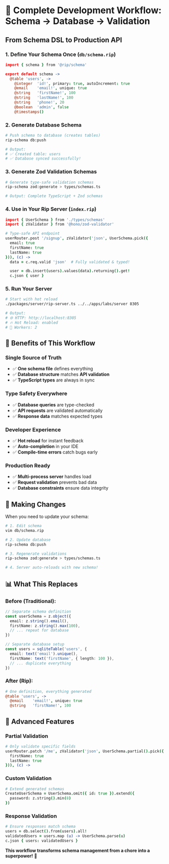# 🔄 Complete Development Workflow: Schema → Database → Validation

## **From Schema DSL to Production API**

### **1. Define Your Schema Once** (`db/schema.rip`)

```coffeescript
import { schema } from '@rip/schema'

export default schema ->
  @table 'users', ->
    @integer  'id!', primary: true, autoIncrement: true
    @email    'email!', unique: true
    @string   'firstName!', 100
    @string   'lastName!', 100
    @string   'phone!', 20
    @boolean  'admin', false
    @timestamps()
```

### **2. Generate Database Schema**

```bash
# Push schema to database (creates tables)
rip-schema db:push

# Output:
# ✅ Created table: users
# ✅ Database synced successfully!
```

### **3. Generate Zod Validation Schemas**

```bash
# Generate type-safe validation schemas
rip-schema zod:generate > types/schemas.ts

# Output: Complete TypeScript + Zod schemas
```

### **4. Use in Your Rip Server** (`index.rip`)

```coffeescript
import { UserSchema } from './types/schemas'
import { zValidator } from '@hono/zod-validator'

# Type-safe API endpoint
userRouter.post '/signup', zValidator('json', UserSchema.pick({
  email: true
  firstName: true
  lastName: true
})), (c) ->
  data = c.req.valid 'json'  # Fully validated & typed!

  user = db.insert(users).values(data).returning().get!
  c.json { user }
```

### **5. Run Your Server**

```bash
# Start with hot reload
./packages/server/rip-server.ts ../../apps/labs/server 8305

# Output:
# 🌐 HTTP: http://localhost:8305
# 🔥 Hot Reload: enabled
# 👷 Workers: 2
```

## **🎯 Benefits of This Workflow**

### **Single Source of Truth**
- ✅ **One schema file** defines everything
- ✅ **Database structure** matches **API validation**
- ✅ **TypeScript types** are always in sync

### **Type Safety Everywhere**
- ✅ **Database queries** are type-checked
- ✅ **API requests** are validated automatically
- ✅ **Response data** matches expected types

### **Developer Experience**
- ✅ **Hot reload** for instant feedback
- ✅ **Auto-completion** in your IDE
- ✅ **Compile-time errors** catch bugs early

### **Production Ready**
- ✅ **Multi-process server** handles load
- ✅ **Request validation** prevents bad data
- ✅ **Database constraints** ensure data integrity

## **🔄 Making Changes**

When you need to update your schema:

```bash
# 1. Edit schema
vim db/schema.rip

# 2. Update database
rip-schema db:push

# 3. Regenerate validations
rip-schema zod:generate > types/schemas.ts

# 4. Server auto-reloads with new schema!
```

## **📊 What This Replaces**

### **Before (Traditional):**
```typescript
// Separate schema definition
const userSchema = z.object({
  email: z.string().email(),
  firstName: z.string().max(100),
  // ... repeat for database
})

// Separate database setup
const users = sqliteTable('users', {
  email: text('email').unique(),
  firstName: text('firstName', { length: 100 }),
  // ... duplicate everything
})
```

### **After (Rip):**
```coffeescript
# One definition, everything generated
@table 'users', ->
  @email    'email!', unique: true
  @string   'firstName!', 100
```

## **🚀 Advanced Features**

### **Partial Validation**
```coffeescript
# Only validate specific fields
userRouter.patch '/me', zValidator('json', UserSchema.partial().pick({
  firstName: true
  lastName: true
})), (c) ->
```

### **Custom Validation**
```coffeescript
# Extend generated schemas
CreateUserSchema = UserSchema.omit({ id: true }).extend({
  password: z.string().min(8)
})
```

### **Response Validation**
```coffeescript
# Ensure responses match schema
users = db.select().from(users).all!
validatedUsers = users.map (u) -> UserSchema.parse(u)
c.json { users: validatedUsers }
```

**This workflow transforms schema management from a chore into a superpower!** 🎉